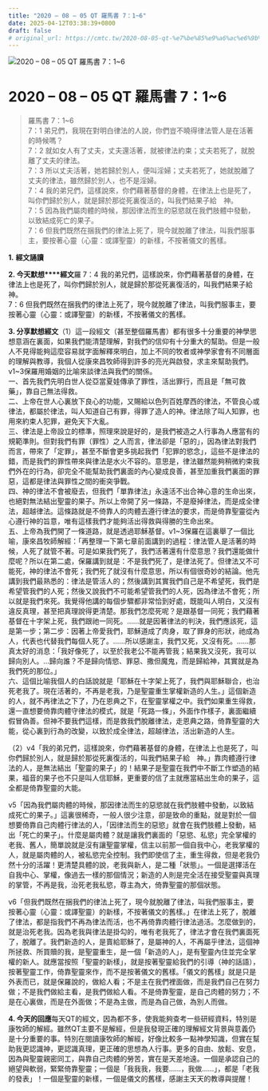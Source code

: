 ```yaml
---
title: "2020 – 08 – 05 QT 羅馬書 7：1~6"
date: 2025-04-12T03:38:39+0800
draft: false
# original_url: https://cmtc.tw/2020-08-05-qt-%e7%be%85%e9%a6%ac%e6%9b%b8-7%ef%bc%9a16
---
```


![2020 – 08 – 05 QT 羅馬書 7：1~6](/images/qt.jpg   "2020 – 08 – 05 QT 羅馬書 7：1~6")

# 2020 – 08 – 05 QT 羅馬書 7：1~6

> 羅馬書 7：1~6  
> 7：1 弟兄們，我現在對明白律法的人說，你們豈不曉得律法管人是在活著的時候嗎？  
> 7：2 就如女人有了丈夫，丈夫還活著，就被律法約束；丈夫若死了，就脫離了丈夫的律法。  
> 7：3 所以丈夫活著，她若歸於別人，便叫淫婦；丈夫若死了，她就脫離了丈夫的律法，雖然歸於別人，也不是淫婦。  
> 7：4 我的弟兄們，這樣說來，你們藉著基督的身體，在律法上也是死了，叫你們歸於別人，就是歸於那從死裏復活的，叫我們結果子給　神。  
> 7：5 因為我們屬肉體的時候，那因律法而生的惡慾就在我們肢體中發動，以致結成死亡的果子。  
> 7：6 但我們既然在捆我們的律法上死了，現今就脫離了律法，叫我們服事主，要按著心靈（心靈：或譯聖靈）的新樣，不按著儀文的舊樣。

**1.** **經文誦讀**

**2. 今天默想****經文**羅 7：4 我的弟兄們，這樣說來，你們藉著基督的身體，在律法上也是死了，叫你們歸於別人，就是歸於那從死裏復活的，叫我們結果子給　神。  
7：6 但我們既然在捆我們的律法上死了，現今就脫離了律法，叫我們服事主，要按著心靈（心靈：或譯聖靈）的新樣，不按著儀文的舊樣。

**3. 分享默想經文**（1）這一段經文（甚至整個羅馬書）都有很多十分重要的神學思想意涵在裏面，如果我們能清楚理解，對我們的信仰有十分重大的幫助。但是一般人不見得能夠這麼容易就字面解釋來明白，加上不同的牧者或神學家會有不同層面的理解與教導，我個人從康來昌牧師得到許多的亮光與啟發，求主來幫助我們。v1~3保羅用婚姻的比喻來談律法與我們的關係。  
一、首先我們先明白世人從亞當夏娃傳承了罪性，活出罪行，而且是「無可救藥」，靠自己無法得救。  
二、上帝在世人心裏放下良心的功能，又賜給以色列百姓摩西的律法，不管良心或律法，都屬於律法，叫人知道自己有罪，得罪了造人的神。律法除了叫人知罪，也用來約束人犯罪，避免天下大亂。  
三、律法是上帝設立的標準，照理來說是好的，是我們被造之人行事為人應當有的規範準則。但對我們有罪（罪性）之人而言，律法卻是「惡的」，因為律法對我們而言，帶來了「定罪」，甚至不斷會更多挑起我們「犯罪的慾念」，這些不是律法的錯，而是我們的罪性帶來與律法是水火不容的。意思是，律法雖然能夠稍微約束我們外在的行為，卻完全不能幫助我們裏面的內心變成良善，甚至加重我們裏面的罪惡，這都是律法與罪性之間的衝突爭戰。  
四、神的律法不會被廢去，但我們「單靠律法」永遠活不出合神心意的生命出來，也絕對無法結出聖靈的果子。所以上帝開了另一條路，不是廢掉律法，而是成全律法，超越律法。這條路就是不倚靠人的肉體去遵行律法的要求，而是倚靠聖靈從內心遵行神的旨意，唯有這樣我們才能夠活出得救與得勝的生命出來。  
五、上帝為我們開了一條道路，就是透過耶穌基督。v1~3保羅在這裏舉了一個比喻，康來昌牧師解經：「再整理一下第七章前面講到的過程：律法管人是活著的時候，人死了就管不著。可是如果我們死了，我們活著還有什麼意思？我們還能做什麼呢？所以在第二處，保羅講到就是：不是我們死了，是律法死了。但律法又不可能死，神的律法不會死；我們死了就沒有什麼意思，所以有個很奇妙的結論。他先講到我們最熟悉的：律法是管活人的；然後講到其實我們自己是不希望死，我們是希望管我們的人死；然後又說我們不可能希望管我們的人死，因為律法不會死；所以就是我們來死。我覺得他講的每個步驟都非常恰到好處，既能叫人明白，又沒有違反真理，甚至把真理說得更清楚。那我們怎麼死呢？是跟基督一同死；我們藉著基督在十字架上死，我們跟祂一同死。……就是因著律法的判決，我們應該死，這是第一步；第二步：因著上帝愛我們，耶穌道成了肉身，取了罪身的形狀，祂成為人，代表也代替我們每個人死了。……所以感謝主，我們又死，又沒有死。……那真太好的消息：「我好像死了，以至於我老公不能再管我；結果我又沒死，我可以歸向別人。…歸向誰？不是歸向情慾、罪惡、撒但魔鬼，而是歸給神，其實就是為我們死的那位。」  
六、這個比喻我個人的白話說就是「耶穌在十字架上死了，我們與耶穌聯合，也治死老我了。現在活著的，不再是老我，乃是聖靈重生掌權新造的人生。」這個新造的人，就不再律法之下了，乃在恩典之下，在聖靈掌權之中。我們如果重生得救，還一直想要倚靠肉體守律法的模式，就是「死路一條」，外面作作樣子，裏面繼續假冒偽善。但神不要我們這樣，而是救我們脫離律法，走恩典之路，倚靠聖靈的大能，從心裏到行為的改變，以致於成全律法，超越律法，活出新造的人生。

（2）v4「我的弟兄們，這樣說來，你們藉著基督的身體，在律法上也是死了，叫你們歸於別人，就是歸於那從死裏復活的，叫我們結果子給　神。」靠肉體遵行律法的人，是無法結出「聖靈的果子」的！結果子是聖靈在我們中不斷工作塑造的結果，福音的果子也不只是叫人信耶穌，更重要的信了主就應當結出生命的果子，這全都是倚靠聖靈的大能。

v5「因為我們屬肉體的時候，那因律法而生的惡慾就在我們肢體中發動，以致結成死亡的果子。」這裏很稀奇，一般人很少注意，卻是致命的重點，就是對於一個想要倚靠自己肉體行律法的人，「因律法而生的惡慾」就會在我們肢體上發動，結出「死亡的果子」。什麼是屬肉體？就是讓我們裏面的「惡慾、私慾」完全掌權的老我、舊人，簡單說就是沒有讓聖靈掌權，信主以前那一個自我中心，老我掌權的人，就是屬肉體的人，被私慾完全控制。我們即使信了主，重生得救，但是老我仍然十分的活躍！更清楚具體的說，老我與新人，是二種「狀態」。一個是選擇活在自我中心、掌權，像過去一樣的那個情況；新造的人則是完全活在接受聖靈與真理的掌管，不再是我，治死老我私慾，尊主為大，倚靠聖靈的那個狀態。

v6「但我們既然在捆我們的律法上死了，現今就脫離了律法，叫我們服事主，要按著心靈（心靈：或譯聖靈）的新樣，不按著儀文的舊樣。」在律法上死了，脫離了律法，都是指我們不再為律法而活，也不再倚靠肉體行律法過活。怎麼做到的，就是治死老我。因為老我與律法是掛勾的，唯有老我死了，律法才會在我們裏面死了，脫離了。我們新造的人，是賣給耶穌了，是屬神的人，不再屬乎律法，這個神所拯救、所買贖的我，是聖靈重生，是一個「新造的人」，是有聖靈內住並完全掌權的新人。就應當按照「聖靈的新樣」，就是按著聖靈給我們的引導（神的話語），按著聖靈工作，倚靠聖靈來作，而不是按著儀文的舊樣。「儀文的舊樣」就是只是外表而已，就是保羅說的，做給人看；不是主在我們裡面做，而是我們自己在努力做；不是我們做給主看，是我們做給人看。不是倚靠聖靈，是自己肉體的努力；不是在心裏做，而是在外面做；不是為主做，而是為自己做，為別人而做。

**4. 今天的回應**每天QT的經文，因為都不多，使我能夠查考一些研經資料，特別是康牧師的解經。雖然QT主要不是解經，但是我發現正確的理解經文背景與意義仍是十分重要的事。特別在閱讀康牧師的解經，好像比較多一點神學知識，但實在幫助我更認識神，更認識真理，更正確的思想為人行事。更多的自由、放鬆、安息，因為與聖靈親密同工，與靠自己肉體的勞苦，實在是天差地遠。一個是承認自己的絕望與軟弱，緊緊倚靠聖靈；一個是「我我我，我要……，我做……」，都是「老我的發表」！一個是聖靈的新樣，一個是儀文的舊樣，感謝主天天的教導與提醒！